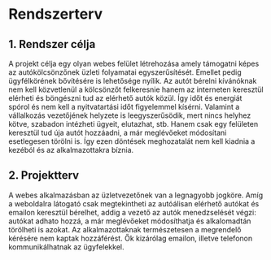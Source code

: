 # Rendszerterv

## 1. Rendszer célja

A projekt célja egy olyan webes felület létrehozása amely támogatni képes az autókölcsönzőnek üzleti folyamatai egyszerűsítését. Emellet pedig ügyfélkörének bővítésére is lehetősége nyílik. Az autót bérelni kívánóknak nem kell közvetlenül a kölcsönzőt felkeresnie hanem az interneten keresztül elérheti és böngészni tud az elérhető autók közül. Így időt és energiát spórol és nem kell a nyitvatartási időt figyelemmel kísérni. Valamint a vállalkozás vezetőjének helyzete is leegyszerűsödik, mert nincs helyhez kötve, szabadon intézheti ügyeit, elutazhat, stb. Hanem csak egy felületen keresztül tud úja autót hozzáadni, a már meglévőeket módosítani esetlegesen törölni is. Így ezen döntések meghozatalát nem kell kiadnia a kezéból és az alkalmazottakra bíznia.

## 2. Projektterv

A webes alkalmazásban az üzletvezetőnek van a legnagyobb jogköre. Amíg a weboldalra látogató csak megtekintheti az autóálisan elérhető autókat és emailon keresztül bérelhet, addig a vezető az autók menedzselését végzi: autókat adhato hozzá, a már meglévőeket módosíthatja és alkalomadtán törölheti is azokat. Az alkalmazottaknak természetesen a megrendelő kérésére nem kaptak hozzáférést. Ők kizárólag emailon, illetve telefonon kommunikálhatnak az ügyfelekkel.


